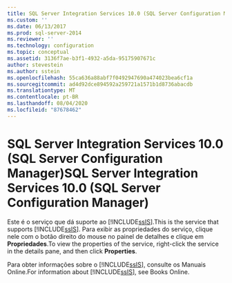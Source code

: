 ```yaml
---
title: SQL Server Integration Services 10.0 (SQL Server Configuration Manager) | Microsoft Docs
ms.custom: ''
ms.date: 06/13/2017
ms.prod: sql-server-2014
ms.reviewer: ''
ms.technology: configuration
ms.topic: conceptual
ms.assetid: 3136f7ae-b3f1-4932-a5da-95175907671c
author: stevestein
ms.author: sstein
ms.openlocfilehash: 55ca636a88abf7f0492947690a474023bea6cf1a
ms.sourcegitcommit: ad4d92dce894592a259721a1571b1d8736abacdb
ms.translationtype: MT
ms.contentlocale: pt-BR
ms.lasthandoff: 08/04/2020
ms.locfileid: "87678462"
---
```

# <a name="sql-server-integration-services-100-sql-server-configuration-manager"></a><span data-ttu-id="fad08-102">SQL Server Integration Services 10.0 (SQL Server Configuration Manager)</span><span class="sxs-lookup"><span data-stu-id="fad08-102">SQL Server Integration Services 10.0 (SQL Server Configuration Manager)</span></span>
  <span data-ttu-id="fad08-103">Este é o serviço que dá suporte ao [!INCLUDE[ssIS](../../includes/ssis-md.md)].</span><span class="sxs-lookup"><span data-stu-id="fad08-103">This is the service that supports [!INCLUDE[ssIS](../../includes/ssis-md.md)].</span></span> <span data-ttu-id="fad08-104">Para exibir as propriedades do serviço, clique nele com o botão direito do mouse no painel de detalhes e clique em **Propriedades**.</span><span class="sxs-lookup"><span data-stu-id="fad08-104">To view the properties of the service, right-click the service in the details pane, and then click **Properties**.</span></span>  
  
 <span data-ttu-id="fad08-105">Para obter informações sobre o [!INCLUDE[ssIS](../../includes/ssis-md.md)], consulte os Manuais Online.</span><span class="sxs-lookup"><span data-stu-id="fad08-105">For information about [!INCLUDE[ssIS](../../includes/ssis-md.md)], see Books Online.</span></span>  
  
  
